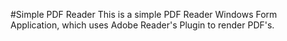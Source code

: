 #Simple PDF Reader
This is a simple PDF Reader Windows Form Application, which uses Adobe Reader's Plugin to render PDF's.
